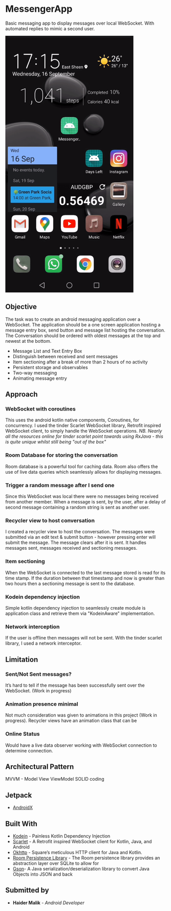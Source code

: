 # MessengerApp
Basic messaging app to display messages over local WebSocket. With automated replies to mimic a second user.

<img src="https://github.com/hmalik144/MessengerApp/blob/master/readme/ezgif.com-video-to-gif%20(1).gif?raw=true" width="400" height="800" />

## Objective
The task was to create an android messaging application over a WebSocket. The application should be a one screen application hosting a message entry box, send button and message list hosting the conversation. The Conversation should be ordered with oldest messages at the top and newest at the bottom. 
 - Message List and Text Entry Box
 - Distinguish between received and sent messages
 - Item sectioning after a break of more than 2 hours of no activity
 - Persistent storage and observables
 - Two-way messaging
 - Animating message entry
 
## Approach

### WebSocket with coroutines
This uses the android kotlin native components, Coroutines, for concurrency. I used the tinder Scarlet WebSocket library, Retrofit inspired WebSocket client, to simply handle the WebSocket operations.
*NB. Nearly all the resources online for tinder scarlet point towards using RxJava - this is quite unique whilst still being "out of the box"*

### Room Database for storing the conversation
Room database is a powerful tool for caching data. Room also offers the use of live data queries which seamlessly allows for displaying messages.

### Trigger a random message after I send one
Since this WebSocket was local there were no messages being received from another member. When a message is sent, by the user, after a delay of second message containing a random string is sent as another user.

### Recycler view to host conversation
I created a recycler view to host the conversation. The messages were submitted via an edit text & submit button - however pressing enter will submit the message. The message clears after it is sent. It handles messages sent, messages received and sectioning messages.

### Item sectioning
When the WebSocket is connected to the last message stored is read for its time stamp. If the duration between that timestamp and now is greater than two hours then a sectioning message is sent to the database.

### Kodein dependency injection
Simple kotlin dependency injection to seamlessly create module is application class and retrieve them via "KodeinAware" implementation.

### Network interception 
If the user is offline then messages will not be sent. With the tinder scarlet library, I used a network interceptor.

## Limitation

### Sent/Not Sent messages?
It’s hard to tell if the message has been successfully sent over the WebSocket. (Work in progress)

### Animation presence minimal
Not much consideration was given to animations in this project (Work in progress). Recycler views have an animation class that can be 

### Online Status
Would have a live data observer working with WebSocket connection to determine connection.

## Architectural Pattern

MVVM - Model View ViewModel
SOLID coding

## Jetpack

* [AndroidX](https://developer.android.com/jetpack)

## Built With

* [Kodein](https://github.com/Kodein-Framework/Kodein-DI) - Painless Kotlin Dependency Injection
* [Scarlet](https://github.com/Tinder/Scarlet) - A Retrofit inspired WebSocket client for Kotlin, Java, and Android
* [Okhttp](https://github.com/square/okhttp) - Square’s meticulous HTTP client for Java and Kotlin.
* [Room Persistence Library](https://developer.android.com/topic/libraries/architecture/room) - The Room persistence library provides an abstraction layer over SQLite to allow for
* [Gson](https://github.com/google/gson)- A Java serialization/deserialization library to convert Java Objects into JSON and back

## Submitted by

* **Haider Malik** - *Android Developer*
